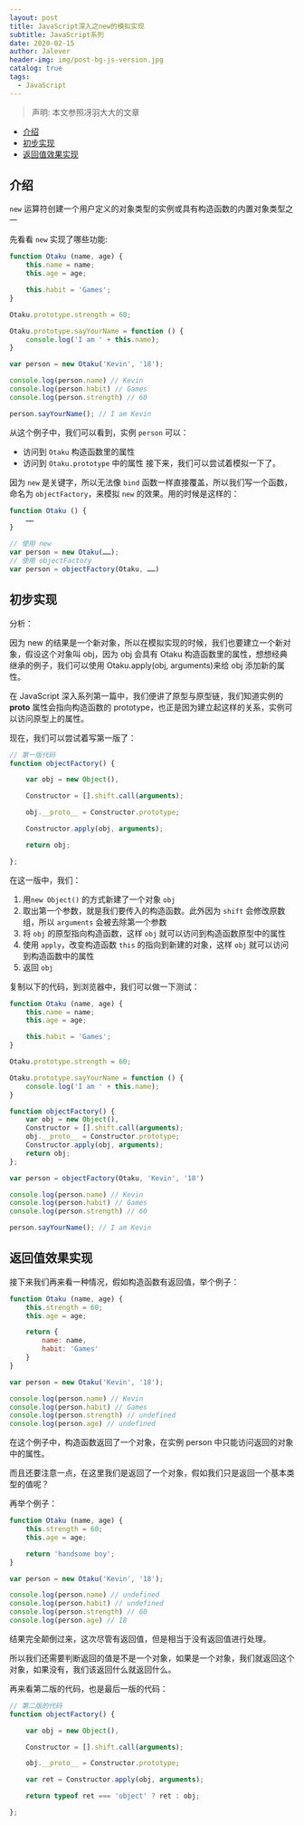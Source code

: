 ```yaml
---
layout: post
title: JavaScript深入之new的模拟实现
subtitle: JavaScript系列
date: 2020-02-15
author: Jalever
header-img: img/post-bg-js-version.jpg
catalog: true
tags:
  - JavaScript
---
```


> 声明: 本文参照冴羽大大的文章

- [介绍](#%e4%bb%8b%e7%bb%8d)
- [初步实现](#%e5%88%9d%e6%ad%a5%e5%ae%9e%e7%8e%b0)
- [返回值效果实现](#%e8%bf%94%e5%9b%9e%e5%80%bc%e6%95%88%e6%9e%9c%e5%ae%9e%e7%8e%b0)

## 介绍
`new` 运算符创建一个用户定义的对象类型的实例或具有构造函数的内置对象类型之一

先看看 `new` 实现了哪些功能:
```js
function Otaku (name, age) {
    this.name = name;
    this.age = age;

    this.habit = 'Games';
}

Otaku.prototype.strength = 60;

Otaku.prototype.sayYourName = function () {
    console.log('I am ' + this.name);
}

var person = new Otaku('Kevin', '18');

console.log(person.name) // Kevin
console.log(person.habit) // Games
console.log(person.strength) // 60

person.sayYourName(); // I am Kevin
```

从这个例子中，我们可以看到，实例 `person` 可以：

- 访问到 `Otaku` 构造函数里的属性
- 访问到 `Otaku.prototype` 中的属性
接下来，我们可以尝试着模拟一下了。

因为 `new` 是关键字，所以无法像 `bind` 函数一样直接覆盖，所以我们写一个函数，命名为 `objectFactory`，来模拟 `new` 的效果。用的时候是这样的：
```js
function Otaku () {
    ……
}

// 使用 new
var person = new Otaku(……);
// 使用 objectFactory
var person = objectFactory(Otaku, ……)
```

## 初步实现
分析：

因为 new 的结果是一个新对象，所以在模拟实现的时候，我们也要建立一个新对象，假设这个对象叫 obj，因为 obj 会具有 Otaku 构造函数里的属性，想想经典继承的例子，我们可以使用 Otaku.apply(obj, arguments)来给 obj 添加新的属性。

在 JavaScript 深入系列第一篇中，我们便讲了原型与原型链，我们知道实例的 __proto__ 属性会指向构造函数的 prototype，也正是因为建立起这样的关系，实例可以访问原型上的属性。

现在，我们可以尝试着写第一版了：
```js
// 第一版代码
function objectFactory() {

    var obj = new Object(),

    Constructor = [].shift.call(arguments);

    obj.__proto__ = Constructor.prototype;

    Constructor.apply(obj, arguments);

    return obj;

};
```

在这一版中，我们：

1. 用`new Object()` 的方式新建了一个对象 `obj`
2. 取出第一个参数，就是我们要传入的构造函数。此外因为 `shift` 会修改原数组，所以 `arguments` 会被去除第一个参数
3. 将 `obj` 的原型指向构造函数，这样 `obj` 就可以访问到构造函数原型中的属性
4. 使用 `apply`，改变构造函数 `this` 的指向到新建的对象，这样 `obj` 就可以访问到构造函数中的属性
5. 返回 `obj`

复制以下的代码，到浏览器中，我们可以做一下测试：
```js
function Otaku (name, age) {
    this.name = name;
    this.age = age;

    this.habit = 'Games';
}

Otaku.prototype.strength = 60;

Otaku.prototype.sayYourName = function () {
    console.log('I am ' + this.name);
}

function objectFactory() {
    var obj = new Object(),
    Constructor = [].shift.call(arguments);
    obj.__proto__ = Constructor.prototype;
    Constructor.apply(obj, arguments);
    return obj;
};

var person = objectFactory(Otaku, 'Kevin', '18')

console.log(person.name) // Kevin
console.log(person.habit) // Games
console.log(person.strength) // 60

person.sayYourName(); // I am Kevin
```

## 返回值效果实现
接下来我们再来看一种情况，假如构造函数有返回值，举个例子：
```js
function Otaku (name, age) {
    this.strength = 60;
    this.age = age;

    return {
        name: name,
        habit: 'Games'
    }
}

var person = new Otaku('Kevin', '18');

console.log(person.name) // Kevin
console.log(person.habit) // Games
console.log(person.strength) // undefined
console.log(person.age) // undefined
```

在这个例子中，构造函数返回了一个对象，在实例 person 中只能访问返回的对象中的属性。

而且还要注意一点，在这里我们是返回了一个对象，假如我们只是返回一个基本类型的值呢？

再举个例子：
```js
function Otaku (name, age) {
    this.strength = 60;
    this.age = age;

    return 'handsome boy';
}

var person = new Otaku('Kevin', '18');

console.log(person.name) // undefined
console.log(person.habit) // undefined
console.log(person.strength) // 60
console.log(person.age) // 18
```

结果完全颠倒过来，这次尽管有返回值，但是相当于没有返回值进行处理。

所以我们还需要判断返回的值是不是一个对象，如果是一个对象，我们就返回这个对象，如果没有，我们该返回什么就返回什么。

再来看第二版的代码，也是最后一版的代码：
```js
// 第二版的代码
function objectFactory() {

    var obj = new Object(),

    Constructor = [].shift.call(arguments);

    obj.__proto__ = Constructor.prototype;

    var ret = Constructor.apply(obj, arguments);

    return typeof ret === 'object' ? ret : obj;

};
```


